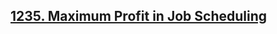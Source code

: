 ## [1235. Maximum Profit in Job Scheduling](https://leetcode.com/problems/maximum-profit-in-job-scheduling)
